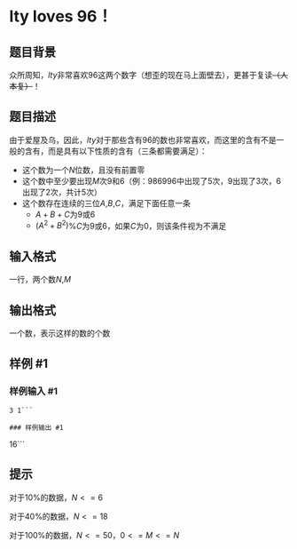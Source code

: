 # lty loves 96！

## 题目背景

众所周知，$lty$非常喜欢$96$这两个数字（想歪的现在马上面壁去），更甚于复读~~（人本复）~~！

## 题目描述

由于爱屋及乌，因此，$lty$对于那些含有$96$的数也非常喜欢，而这里的含有不是一般的含有，而是具有以下性质的含有（三条都需要满足）：
* 这个数为一个$N$位数，且没有前置零
* 这个数中至少要出现$M$次$9$和$6$（例：$986996$中出现了$5$次，$9$出现了$3$次，$6$出现了$2$次，共计$5$次）
* 这个数存在连续的三位$A$,$B$,$C$，满足下面任意一条
	* $A+B+C$为$9$或$6$
	* $(A^2+B^2)$%$C$为$9$或$6$，如果$C$为$0$，则该条件视为不满足

## 输入格式

一行，两个数$N$,$M$

## 输出格式

一个数，表示这样的数的个数

## 样例 #1

### 样例输入 #1
```
3 1```

### 样例输出 #1

```
16```

## 提示

对于10%的数据，$N<=6$

对于40%的数据，$N<=18$

对于100%的数据，$N<=50$，$0<=M<=N$

